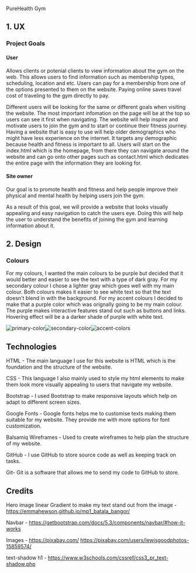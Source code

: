 PureHealth Gym

## 1. UX


### Project Goals

#### User

Allows clients or potenial clients to view information about the gym on the web. This allows users to find information such as membership types, scheduling, location and etc. Users can pay for a membership from one of the options presented to them on the website. Paying online saves travel cost of traveling to the gym directly to pay.

Different users will be looking for the same or different goals when visiting the website. The most important infomation on the page will be at the top so users can see it first when navigating. The website will help inspire and motivate users to join the gym and to start or continue their fitness journey. Having a website that is easy to use will help older demographics who might have less experience on the internet. It targets any demographic because health and fitness is important to all. Users will start on the index.html which is the homepage, from there they can navigate around the website and can go onto other pages such as contact.html which dedicates the entire page with the information they are looking for.


#### Site owner

Our goal is to promote health and fitness and help people improve their physical and mental health by helping users join the gym. 

As a result of this goal, we will provide a website that looks visually appealing and easy navigation to catch the users eye. Doing this will help the user to understand the benefits of joining the gym and learning information about it.





## 2. Design


### Colours

For my colours, I wanted the main colours to be purple but decided that it would better and easier to see the text with a type of dark gray. For my secondary colour I chose a lighter gray which goes well with my main colour. Both colours makes it easier to see white text so that the text doesn't blend in with the background. For my accent colours I decided to make that a purple color which was orignally going to be my main colour. The purple makes interactive features stand out such as buttons and links. Hovering effect will be a a darker shade of purple with white text.


![primary-color](https://github.com/user-attachments/assets/2d27955f-9de5-49e3-bda3-b04557cc494a)![secondary-color](https://github.com/user-attachments/assets/d2559f75-1315-438a-a0af-f9ce80a8d005)![accent-colors](https://github.com/user-attachments/assets/3a9e2776-fb95-4406-80c0-b5c31dbb5aad)




## Technologies

HTML - The main language I use for this website is HTML which is the foundation and the structure of the website.

CSS - This language I also mainly used to style my html elements to make them look more visually appealing to users that navigate my website.

Bootstrap - I used Bootstrap to make responsive layouts which help on adapt to different screen sizes.

Google Fonts - Google fonts helps me to customise texts making them suitable for my website. They provide me with more options for font customization.

Balsamiq Wireframes - Used to create wireframes to help plan the structure of my website.

GitHub - I use GitHub to store source code as well as keeping track on tasks.

Git- Git is a software that allows me to send my code to GitHub to store.




## Credits


Hero image linear Gradient to make my text stand out from the image - https://emmahewson.github.io/mp1_batala_bangor/

Navbar - https://getbootstrap.com/docs/5.3/components/navbar/#how-it-works 

Images - https://pixabay.com/  https://pixabay.com/users/lewisgoodphotos-15859574/

text-shadow h1 - https://www.w3schools.com/cssref/css3_pr_text-shadow.php

